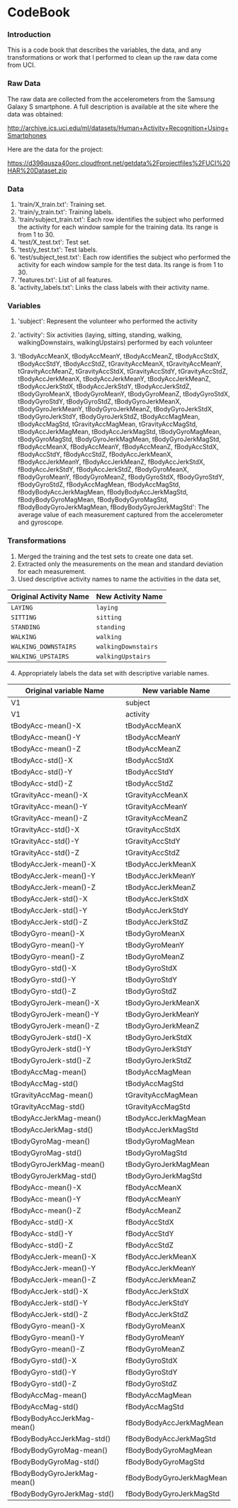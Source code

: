 CodeBook
=================================
### Introduction
This is a code book that describes the variables, the data, and any transformations or work that I performed to clean up the raw data come from UCI.

### Raw Data
The raw data are collected from the accelerometers from the Samsung Galaxy S smartphone. A full description is available at the site where the data was obtained: 

http://archive.ics.uci.edu/ml/datasets/Human+Activity+Recognition+Using+Smartphones 

Here are the data for the project: 

https://d396qusza40orc.cloudfront.net/getdata%2Fprojectfiles%2FUCI%20HAR%20Dataset.zip 
 
### Data
1. 'train/X_train.txt': Training set.
2. 'train/y_train.txt': Training labels.
3. 'train/subject_train.txt': Each row identifies the subject who performed the activity for each window sample for the training data. Its range is from 1 to 30. 
4. 'test/X_test.txt': Test set.
5. 'test/y_test.txt': Test labels.
6. 'test/subject_test.txt': Each row identifies the subject who performed the activity for each window sample for the test data. Its range is from 1 to 30. 
7. 'features.txt': List of all features.
8. 'activity_labels.txt': Links the class labels with their activity name. 

### Variables
1. 'subject': 
Represent the volunteer who performed the activity

2. 'activity': 
Six activities (laying, sitting, standing, walking, walkingDownstairs, walkingUpstairs) performed by each volunteer

3. 'tBodyAccMeanX, tBodyAccMeanY, tBodyAccMeanZ, tBodyAccStdX, tBodyAccStdY, tBodyAccStdZ, tGravityAccMeanX, tGravityAccMeanY, tGravityAccMeanZ, tGravityAccStdX, tGravityAccStdY, tGravityAccStdZ, tBodyAccJerkMeanX, tBodyAccJerkMeanY, tBodyAccJerkMeanZ, tBodyAccJerkStdX, tBodyAccJerkStdY, tBodyAccJerkStdZ, tBodyGyroMeanX, tBodyGyroMeanY, tBodyGyroMeanZ, tBodyGyroStdX, tBodyGyroStdY, tBodyGyroStdZ, tBodyGyroJerkMeanX, tBodyGyroJerkMeanY, tBodyGyroJerkMeanZ, tBodyGyroJerkStdX, tBodyGyroJerkStdY, tBodyGyroJerkStdZ, tBodyAccMagMean, tBodyAccMagStd, tGravityAccMagMean, tGravityAccMagStd, tBodyAccJerkMagMean, tBodyAccJerkMagStd, tBodyGyroMagMean, tBodyGyroMagStd, tBodyGyroJerkMagMean, tBodyGyroJerkMagStd, fBodyAccMeanX, fBodyAccMeanY, fBodyAccMeanZ, fBodyAccStdX, fBodyAccStdY, fBodyAccStdZ, fBodyAccJerkMeanX, fBodyAccJerkMeanY, fBodyAccJerkMeanZ, fBodyAccJerkStdX, fBodyAccJerkStdY, fBodyAccJerkStdZ, fBodyGyroMeanX, fBodyGyroMeanY, fBodyGyroMeanZ, fBodyGyroStdX, fBodyGyroStdY, fBodyGyroStdZ, fBodyAccMagMean, fBodyAccMagStd, fBodyBodyAccJerkMagMean, fBodyBodyAccJerkMagStd, fBodyBodyGyroMagMean, fBodyBodyGyroMagStd, fBodyBodyGyroJerkMagMean, fBodyBodyGyroJerkMagStd':
The average value of each measurement captured from the accelerometer and gyroscope.
 
### Transformations
1. Merged the training and the test sets to create one data set.
2. Extracted only the measurements on the mean and standard deviation for each measurement. 
3. Used descriptive activity names to name the activities in the data set, 

 Original Activity Name           | New Activity Name 
 ------------------------------- | -------------------------- 
 `LAYING`                     | `laying`
 `SITTING`            | `sitting`
  `STANDING`           | `standing`
 `WALKING`             | `walking`
  `WALKING_DOWNSTAIRS`           | `walkingDownstairs`
 `WALKING_UPSTAIRS`             | `walkingUpstairs`


4. Appropriately labels the data set with descriptive variable names. 

| Original variable Name | New variable Name |
| ------------------------------- | -------------------------- |
| V1 | subject |
| V1 | activity |
| tBodyAcc-mean()-X | tBodyAccMeanX |
| tBodyAcc-mean()-Y | tBodyAccMeanY |
| tBodyAcc-mean()-Z | tBodyAccMeanZ |
| tBodyAcc-std()-X | tBodyAccStdX |
| tBodyAcc-std()-Y | tBodyAccStdY |
| tBodyAcc-std()-Z | tBodyAccStdZ |
| tGravityAcc-mean()-X | tGravityAccMeanX |
| tGravityAcc-mean()-Y | tGravityAccMeanY |
| tGravityAcc-mean()-Z | tGravityAccMeanZ |
| tGravityAcc-std()-X | tGravityAccStdX |
| tGravityAcc-std()-Y | tGravityAccStdY |
| tGravityAcc-std()-Z | tGravityAccStdZ |
| tBodyAccJerk-mean()-X | tBodyAccJerkMeanX |
| tBodyAccJerk-mean()-Y | tBodyAccJerkMeanY |
| tBodyAccJerk-mean()-Z | tBodyAccJerkMeanZ |
| tBodyAccJerk-std()-X | tBodyAccJerkStdX |
| tBodyAccJerk-std()-Y | tBodyAccJerkStdY |
| tBodyAccJerk-std()-Z | tBodyAccJerkStdZ |
| tBodyGyro-mean()-X | tBodyGyroMeanX |
| tBodyGyro-mean()-Y | tBodyGyroMeanY |
| tBodyGyro-mean()-Z | tBodyGyroMeanZ |
| tBodyGyro-std()-X | tBodyGyroStdX |
| tBodyGyro-std()-Y | tBodyGyroStdY |
| tBodyGyro-std()-Z | tBodyGyroStdZ |
| tBodyGyroJerk-mean()-X | tBodyGyroJerkMeanX |
| tBodyGyroJerk-mean()-Y | tBodyGyroJerkMeanY |
| tBodyGyroJerk-mean()-Z | tBodyGyroJerkMeanZ |
| tBodyGyroJerk-std()-X | tBodyGyroJerkStdX |
| tBodyGyroJerk-std()-Y | tBodyGyroJerkStdY |
| tBodyGyroJerk-std()-Z | tBodyGyroJerkStdZ |
| tBodyAccMag-mean() | tBodyAccMagMean |
| tBodyAccMag-std() | tBodyAccMagStd |
| tGravityAccMag-mean() | tGravityAccMagMean |
| tGravityAccMag-std() | tGravityAccMagStd |
| tBodyAccJerkMag-mean() | tBodyAccJerkMagMean |
| tBodyAccJerkMag-std() | tBodyAccJerkMagStd |
| tBodyGyroMag-mean() | tBodyGyroMagMean |
| tBodyGyroMag-std() | tBodyGyroMagStd |
| tBodyGyroJerkMag-mean() | tBodyGyroJerkMagMean |
| tBodyGyroJerkMag-std() | tBodyGyroJerkMagStd |
| fBodyAcc-mean()-X | fBodyAccMeanX |
| fBodyAcc-mean()-Y | fBodyAccMeanY |
| fBodyAcc-mean()-Z | fBodyAccMeanZ |
| fBodyAcc-std()-X | fBodyAccStdX |
| fBodyAcc-std()-Y | fBodyAccStdY |
| fBodyAcc-std()-Z | fBodyAccStdZ |
| fBodyAccJerk-mean()-X | fBodyAccJerkMeanX |
| fBodyAccJerk-mean()-Y | fBodyAccJerkMeanY |
| fBodyAccJerk-mean()-Z | fBodyAccJerkMeanZ |
| fBodyAccJerk-std()-X | fBodyAccJerkStdX |
| fBodyAccJerk-std()-Y | fBodyAccJerkStdY |
| fBodyAccJerk-std()-Z | fBodyAccJerkStdZ |
| fBodyGyro-mean()-X | fBodyGyroMeanX |
| fBodyGyro-mean()-Y | fBodyGyroMeanY |
| fBodyGyro-mean()-Z | fBodyGyroMeanZ |
| fBodyGyro-std()-X | fBodyGyroStdX |
| fBodyGyro-std()-Y | fBodyGyroStdY |
| fBodyGyro-std()-Z | fBodyGyroStdZ |
| fBodyAccMag-mean() | fBodyAccMagMean |
| fBodyAccMag-std() | fBodyAccMagStd |
| fBodyBodyAccJerkMag-mean() | fBodyBodyAccJerkMagMean |
| fBodyBodyAccJerkMag-std() | fBodyBodyAccJerkMagStd |
| fBodyBodyGyroMag-mean() | fBodyBodyGyroMagMean |
| fBodyBodyGyroMag-std() | fBodyBodyGyroMagStd |
| fBodyBodyGyroJerkMag-mean() | fBodyBodyGyroJerkMagMean |
| fBodyBodyGyroJerkMag-std() | fBodyBodyGyroJerkMagStd |
